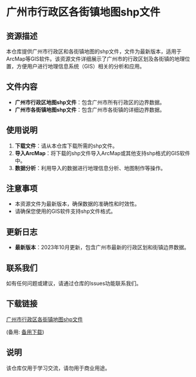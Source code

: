 # 广州市行政区各街镇地图shp文件

## 资源描述

本仓库提供广州市行政区和各街镇地图的shp文件，文件为最新版本，适用于ArcMap等GIS软件。该资源文件详细展示了广州市的行政区划及各街镇的地理位置，方便用户进行地理信息系统（GIS）相关的分析和应用。

## 文件内容

- **广州市行政区地图shp文件**：包含广州市所有行政区的边界数据。
- **广州市各街镇地图shp文件**：包含广州市各街镇的详细边界数据。

## 使用说明

1. **下载文件**：请从本仓库下载所需的shp文件。
2. **导入ArcMap**：将下载的shp文件导入ArcMap或其他支持shp格式的GIS软件中。
3. **数据分析**：利用导入的数据进行地理信息分析、地图制作等操作。

## 注意事项

- 本资源文件为最新版本，确保数据的准确性和时效性。
- 请确保您使用的GIS软件支持shp文件格式。

## 更新日志

- **最新版本**：2023年10月更新，包含广州市最新的行政区划和街镇边界数据。

## 联系我们

如有任何问题或建议，请通过仓库的Issues功能联系我们。

## 下载链接
[广州市行政区各街镇地图shp文件](https://pan.quark.cn/s/01d980a8bacd) 

(备用: [备用下载](https://pan.baidu.com/s/16-J-hPmpXnMQenZ_78SCgA?pwd=1234))

## 说明

该仓库仅用于学习交流，请勿用于商业用途。
